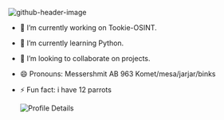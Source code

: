 
![github-header-image](https://github.com/user-attachments/assets/90308699-67b2-4a20-a443-20b89ba9de12)

- 🔭 I’m currently working on Tookie-OSINT.
- 🌱 I’m currently learning Python.
- 👯 I’m looking to collaborate on projects.
- 😄 Pronouns: Messershmit AB 963 Komet/mesa/jarjar/binks
- ⚡ Fun fact: i have 12 parrots

  ![Profile Details](https://github-profile-summary-cards.vercel.app/api/cards/profile-details?username=abdulbluebird&theme=github_dark)
